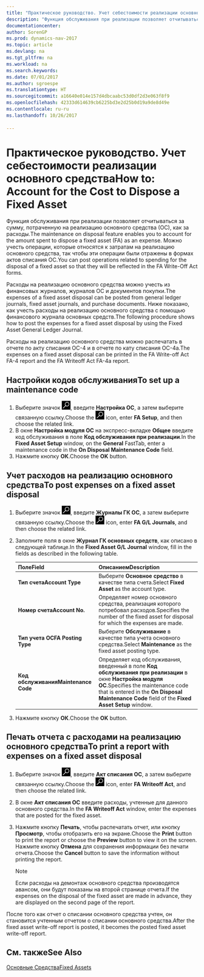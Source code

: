 ```yaml
---
title: "Практическое руководство. Учет себестоимости реализации основного средства"
description: "Функция обслуживания при реализации позволяет отчитываться за сумму, потраченную на реализацию основного средства (ОС), как за расходы. Можно учесть операции, которые относятся к затратам на реализацию основного средства, так чтобы эти операции были отражены в формах актов списания ОС."
documentationcenter: 
author: SorenGP
ms.prod: dynamics-nav-2017
ms.topic: article
ms.devlang: na
ms.tgt_pltfrm: na
ms.workload: na
ms.search.keywords: 
ms.date: 07/01/2017
ms.author: sgroespe
ms.translationtype: HT
ms.sourcegitcommit: a16640e014e157d4dbcaabc53d0df2d3e063f8f9
ms.openlocfilehash: 42333d614639cb6225bd3e2d25b0d19a9de8d49e
ms.contentlocale: ru-ru
ms.lasthandoff: 10/26/2017

---
```

# <a name="how-to-account-for-the-cost--to-dispose-a-fixed-asset"></a><span data-ttu-id="f0307-104">Практическое руководство. Учет себестоимости реализации основного средства</span><span class="sxs-lookup"><span data-stu-id="f0307-104">How to: Account for the Cost  to Dispose a Fixed Asset</span></span>
<span data-ttu-id="f0307-105">Функция обслуживания при реализации позволяет отчитываться за сумму, потраченную на реализацию основного средства (ОС), как за расходы.</span><span class="sxs-lookup"><span data-stu-id="f0307-105">The maintenance on disposal feature enables you to account for the amount spent to dispose a fixed asset (FA) as an expense.</span></span> <span data-ttu-id="f0307-106">Можно учесть операции, которые относятся к затратам на реализацию основного средства, так чтобы эти операции были отражены в формах актов списания ОС.</span><span class="sxs-lookup"><span data-stu-id="f0307-106">You can post operations related to spending for the disposal of a fixed asset so that they will be reflected in the FA Write-Off Act forms.</span></span>  

<span data-ttu-id="f0307-107">Расходы на реализацию основного средства можно учесть из финансовых журналов, журналов ОС и документов покупки.</span><span class="sxs-lookup"><span data-stu-id="f0307-107">The expenses of a fixed asset disposal can be posted from general ledger journals, fixed asset journals, and purchase documents.</span></span> <span data-ttu-id="f0307-108">Ниже показано, как учесть расходы на реализацию основного средства с помощью финансового журнала основных средств.</span><span class="sxs-lookup"><span data-stu-id="f0307-108">The following procedure shows how to post the expenses for a fixed asset disposal by using the Fixed Asset General Ledger Journal.</span></span>  

<span data-ttu-id="f0307-109">Расходы на реализацию основного средства можно распечатать в отчете по акту списания ОС-4 и в отчете по кату списания ОС-4a.</span><span class="sxs-lookup"><span data-stu-id="f0307-109">The expenses on a fixed asset disposal can be printed in the FA Write-off Act FA-4 report and the FA Writeoff Act FA-4a report.</span></span>  

## <a name="to-set-up-a-maintenance-code"></a><span data-ttu-id="f0307-110">Настройки кодов обслуживания</span><span class="sxs-lookup"><span data-stu-id="f0307-110">To set up a maintenance code</span></span>  

1.  <span data-ttu-id="f0307-111">Выберите значок ![Поиск страницы или отчета](../../media/ui-search/search_small.png "Значок поиска страницы или отчета"), введите **Настройка ОС**, а затем выберите связанную ссылку.</span><span class="sxs-lookup"><span data-stu-id="f0307-111">Choose the ![Search for Page or Report](../../media/ui-search/search_small.png "Search for Page or Report icon") icon, enter **FA Setup**, and then choose the related link.</span></span>  
2.  <span data-ttu-id="f0307-112">В окне **Настройка модуля ОС** на экспресс-вкладке **Общее** введите код обслуживания в поле **Код обслуживания при реализации**.</span><span class="sxs-lookup"><span data-stu-id="f0307-112">In the **Fixed Asset Setup** window, on the **General** FastTab, enter a maintenance code in the **On Disposal Maintenance Code** field.</span></span>  
3.  <span data-ttu-id="f0307-113">Нажмите кнопку **ОК**.</span><span class="sxs-lookup"><span data-stu-id="f0307-113">Choose the **OK** button.</span></span>  

## <a name="to-post-expenses-on-a-fixed-asset-disposal"></a><span data-ttu-id="f0307-114">Учет расходов на реализацию основного средства</span><span class="sxs-lookup"><span data-stu-id="f0307-114">To post expenses on a fixed asset disposal</span></span>  

1.  <span data-ttu-id="f0307-115">Выберите значок ![Поиск страницы или отчета](../../media/ui-search/search_small.png "Значок поиска страницы или отчета"), введите **Журналы ГК ОС**, а затем выберите связанную ссылку.</span><span class="sxs-lookup"><span data-stu-id="f0307-115">Choose the ![Search for Page or Report](../../media/ui-search/search_small.png "Search for Page or Report icon") icon, enter **FA G/L Journals**, and then choose the related link.</span></span>  
2.  <span data-ttu-id="f0307-116">Заполните поля в окне **Журнал ГК основных средств**, как описано в следующей таблице.</span><span class="sxs-lookup"><span data-stu-id="f0307-116">In the **Fixed Asset G/L Journal** window, fill in the fields as described in the following table.</span></span>  

    |<span data-ttu-id="f0307-117">Поле</span><span class="sxs-lookup"><span data-stu-id="f0307-117">Field</span></span>|<span data-ttu-id="f0307-118">Описанием</span><span class="sxs-lookup"><span data-stu-id="f0307-118">Description</span></span>|  
    |---------------------------------|---------------------------------------|  
    |<span data-ttu-id="f0307-119">**Тип счета**</span><span class="sxs-lookup"><span data-stu-id="f0307-119">**Account Type**</span></span>|<span data-ttu-id="f0307-120">Выберите **Основное средство** в качестве типа счета.</span><span class="sxs-lookup"><span data-stu-id="f0307-120">Select **Fixed Asset** as the account type.</span></span>|  
    |<span data-ttu-id="f0307-121">**Номер счета**</span><span class="sxs-lookup"><span data-stu-id="f0307-121">**Account No.**</span></span>|<span data-ttu-id="f0307-122">Определяет номер основного средства, реализация которого потребовал расходов.</span><span class="sxs-lookup"><span data-stu-id="f0307-122">Specifies the number of the fixed asset for disposal for which the expenses are made.</span></span>|  
    |<span data-ttu-id="f0307-123">**Тип учета ОС**</span><span class="sxs-lookup"><span data-stu-id="f0307-123">**FA Posting Type**</span></span>|<span data-ttu-id="f0307-124">Выберите **Обслуживание** в качестве типа учета основного средства.</span><span class="sxs-lookup"><span data-stu-id="f0307-124">Select **Maintenance** as the fixed asset posting type.</span></span>|  
    |<span data-ttu-id="f0307-125">**Код обслуживания**</span><span class="sxs-lookup"><span data-stu-id="f0307-125">**Maintenance Code**</span></span>|<span data-ttu-id="f0307-126">Определяет код обслуживания, введенный в поле **Код обслуживания при реализации** в окне **Настройка модуля ОС**.</span><span class="sxs-lookup"><span data-stu-id="f0307-126">Specifies the maintenance code that is entered in the **On Disposal Maintenance Code** field of the **Fixed Asset Setup** window.</span></span>|  

3.  <span data-ttu-id="f0307-127">Нажмите кнопку **ОК**.</span><span class="sxs-lookup"><span data-stu-id="f0307-127">Choose the **OK** button.</span></span>  

## <a name="to-print-a-report-with-expenses-on-a-fixed-asset-disposal"></a><span data-ttu-id="f0307-128">Печать отчета с расходами на реализацию основного средства</span><span class="sxs-lookup"><span data-stu-id="f0307-128">To print a report with expenses on a fixed asset disposal</span></span>  

1.  <span data-ttu-id="f0307-129">Выберите значок ![Поиск страницы или отчета](../../media/ui-search/search_small.png "Значок поиска страницы или отчета"), введите **Акт списания ОС**, а затем выберите связанную ссылку.</span><span class="sxs-lookup"><span data-stu-id="f0307-129">Choose the ![Search for Page or Report](../../media/ui-search/search_small.png "Search for Page or Report icon") icon, enter **FA Writeoff Act**, and then choose the related link.</span></span>  
2.  <span data-ttu-id="f0307-130">В окне **Акт списания ОС** введите расходы, учтенные для данного основного средства.</span><span class="sxs-lookup"><span data-stu-id="f0307-130">In the **FA Writeoff Act** window, enter the expenses that are posted for the fixed asset.</span></span>  
3.  <span data-ttu-id="f0307-131">Нажмите кнопку **Печать**, чтобы распечатать отчет, или кнопку **Просмотр**, чтобы отобразить его на экране.</span><span class="sxs-lookup"><span data-stu-id="f0307-131">Choose the **Print** button to print the report or choose the **Preview** button to view it on the screen.</span></span> <span data-ttu-id="f0307-132">Нажмите кнопку **Отмена** для сохранения информации без печати отчета.</span><span class="sxs-lookup"><span data-stu-id="f0307-132">Choose the **Cancel** button to save the information without printing the report.</span></span>  

    > [!NOTE]  
    >  <span data-ttu-id="f0307-133">Если расходы на демонтаж основного средства производятся авансом, они будут показаны на второй странице отчета.</span><span class="sxs-lookup"><span data-stu-id="f0307-133">If the expenses on the disposal of the fixed asset are made in advance, they are displayed on the second page of the report.</span></span>  

<span data-ttu-id="f0307-134">После того как отчет о списании основного средства учтен, он становится учтенным отчетом о списании основного средства.</span><span class="sxs-lookup"><span data-stu-id="f0307-134">After the fixed asset write-off report is posted, it becomes the posted fixed asset write-off report.</span></span>  

## <a name="see-also"></a><span data-ttu-id="f0307-135">См. также</span><span class="sxs-lookup"><span data-stu-id="f0307-135">See Also</span></span>  
[<span data-ttu-id="f0307-136">Основные Средства</span><span class="sxs-lookup"><span data-stu-id="f0307-136">Fixed Assets</span></span>](../../fa-manage.md)

